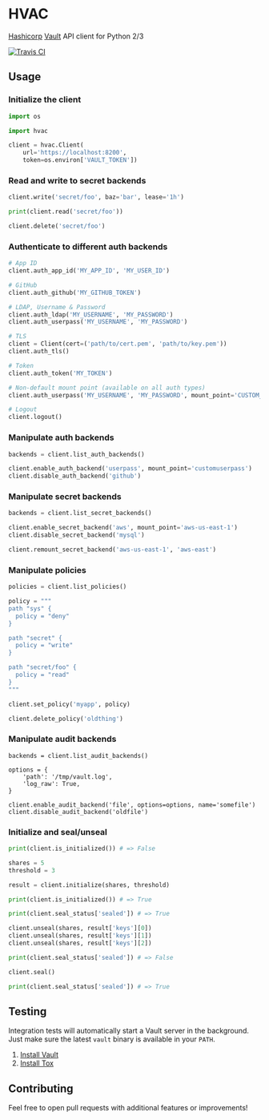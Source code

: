 # HVAC

[Hashicorp](https://hashicorp.com/) [Vault](https://www.vaultproject.io) API client for Python 2/3

[![Travis CI](https://travis-ci.org/ianunruh/python-vaultclient.svg?branch=master)](https://travis-ci.org/ianunruh/python-vaultclient)

## Usage

### Initialize the client

```python
import os

import hvac

client = hvac.Client(
    url='https://localhost:8200',
    token=os.environ['VAULT_TOKEN'])
```

### Read and write to secret backends

```python
client.write('secret/foo', baz='bar', lease='1h')

print(client.read('secret/foo'))

client.delete('secret/foo')
```

### Authenticate to different auth backends

```python
# App ID
client.auth_app_id('MY_APP_ID', 'MY_USER_ID')

# GitHub
client.auth_github('MY_GITHUB_TOKEN')

# LDAP, Username & Password
client.auth_ldap('MY_USERNAME', 'MY_PASSWORD')
client.auth_userpass('MY_USERNAME', 'MY_PASSWORD')

# TLS
client = Client(cert=('path/to/cert.pem', 'path/to/key.pem'))
client.auth_tls()

# Token
client.auth_token('MY_TOKEN')

# Non-default mount point (available on all auth types)
client.auth_userpass('MY_USERNAME', 'MY_PASSWORD', mount_point='CUSTOM_MOUNT_POINT')

# Logout
client.logout()
```

### Manipulate auth backends

```python
backends = client.list_auth_backends()

client.enable_auth_backend('userpass', mount_point='customuserpass')
client.disable_auth_backend('github')
```

### Manipulate secret backends

```python
backends = client.list_secret_backends()

client.enable_secret_backend('aws', mount_point='aws-us-east-1')
client.disable_secret_backend('mysql')

client.remount_secret_backend('aws-us-east-1', 'aws-east')
```

### Manipulate policies

```python
policies = client.list_policies()

policy = """
path "sys" {
  policy = "deny"
}

path "secret" {
  policy = "write"
}

path "secret/foo" {
  policy = "read"
}
"""

client.set_policy('myapp', policy)

client.delete_policy('oldthing')
```

### Manipulate audit backends

```
backends = client.list_audit_backends()

options = {
    'path': '/tmp/vault.log',
    'log_raw': True,
}

client.enable_audit_backend('file', options=options, name='somefile')
client.disable_audit_backend('oldfile')
```

### Initialize and seal/unseal

```python
print(client.is_initialized()) # => False

shares = 5
threshold = 3

result = client.initialize(shares, threshold)

print(client.is_initialized()) # => True

print(client.seal_status['sealed']) # => True

client.unseal(shares, result['keys'][0])
client.unseal(shares, result['keys'][1])
client.unseal(shares, result['keys'][2])

print(client.seal_status['sealed']) # => False

client.seal()

print(client.seal_status['sealed']) # => True
```

## Testing

Integration tests will automatically start a Vault server in the background. Just make sure
the latest `vault` binary is available in your `PATH`.

1. [Install Vault](https://vaultproject.io/docs/install/index.html)
2. [Install Tox](http://tox.readthedocs.org/en/latest/install.html)

## Contributing

Feel free to open pull requests with additional features or improvements!

